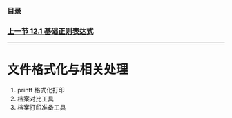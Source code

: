 ### [目录](https://github.com/Letitmiss/Linux-learning/blob/master/README.md)
### [上一节 12.1 基础正则表达式 ](https://github.com/Letitmiss/Linux-learning/blob/master/blog/12.1regular.md)
----
# 文件格式化与相关处理
1. printf 格式化打印
2. 档案对比工具
3. 档案打印准备工具
